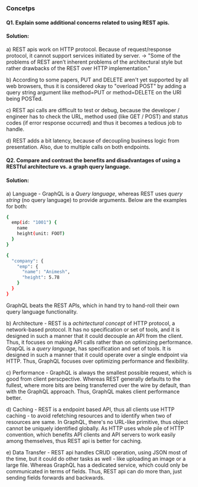 ### Concetps

#### Q1. Explain some additional concerns related to using REST apis. </br>
#### Solution: </br>
a) REST apis work on HTTP protocol. Because of request/response protocol, it cannot support services initiated by server.
-> "Some of the  problems of REST aren’t inherent problems of the architectural style but rather drawbacks of the REST over HTTP implementation." </br>

b) According to some papers, PUT and DELETE aren't yet supported by all web browsers, thus it is considered okay to "overload POST" by adding a query string argument like method=PUT or method=DELETE on the URI being POSTed. </br>

c) REST api calls are difficult to test or debug, because the developer / engineer has to check the URL, method used (like GET / POST) and status codes (if error response occurred) and thus it becomes a tedious job to handle. </br>

d) REST adds a bit latency, because of decoupling business logic from presentation. Also, due to multiple calls on both endpoints. </br>


#### Q2. Compare and contrast the benefits and disadvantages of using a RESTful architecture vs. a graph query language. </br>
#### Solution: </br>
a) Language - GraphQL is a _Query language_, whereas REST uses _query string_ (no query language) to provide arguments. Below are the examples for both: 
```sh
{
  emp(id: "1001") {
    name
    height(unit: FOOT)
  }
}
``` 
```sh
{
  "company": {
    "emp": {
      "name": "Animesh",
      "height": 5.78
    }
  }
}
```

GraphQL beats the REST APIs, which in hand try to hand-roll their own query language functionality. </br>

b) Architecture - REST is a _achirtectural concept_ of HTTP protocol, a network-based protocol. It has no specification or set of tools, and it is designed in such a manner that it could decouple an API from the client. Thus, it focuses on making API calls rather than on optimizing performance. GrapQL is a _query language_, has specification and set of tools. It is designed in such a manner that it could operate over a single endpoint via HTTP. Thus, GraphQL focuses over optimizing performance and flexibility. </br>

c) Performance - GraphQL is always the smallest possible request, which is good from client perscpective. Whereas REST generally defaults to the fullest, where more bits are being transferred over the wire by default, than with the GraphQL approach. Thus, GraphQL makes client performance better. </br>

d) Caching - REST is a endpoint based API, thus all clients use HTTP caching - to avoid refetching resources and to identify when two of resources are same. In GraphQL, there's no URL-like primitive, thus object cannot be uniquely identified globally. As HTTP uses whole pile of HTTP convention, which benefits API clients and API servers to work easily among themselves, thus REST api is better for caching. </br>

e) Data Transfer - REST api handles CRUD operation, using JSON most of the time, but it could do other tasks as well - like uploading an image or a large file. Whereas GraphQL has a dedicated service, which could only be communicated in terms of fields. Thus, REST api can do more than, just sending fields forwards and backwards. </br>


